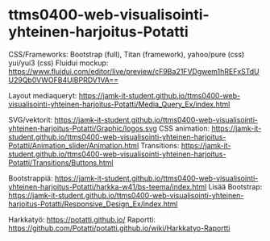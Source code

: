 # ttms0400-web-visualisointi-yhteinen-harjoitus-Potatti

CSS/Frameworks: Bootstrap (full), Titan (framework), yahoo/pure (css) yui/yui3 (css) 
Fluidui mockup: https://www.fluidui.com/editor/live/preview/cF9Ba21FVDgwem1hREFxSTdUU29Qb0VWOFB4UlBPRDV1VA==


Layout mediaqueryt: https://jamk-it-student.github.io/ttms0400-web-visualisointi-yhteinen-harjoitus-Potatti/Media_Query_Ex/index.html

SVG/vektorit: https://jamk-it-student.github.io/ttms0400-web-visualisointi-yhteinen-harjoitus-Potatti/Graphic/logos.svg
CSS animation: https://jamk-it-student.github.io/ttms0400-web-visualisointi-yhteinen-harjoitus-Potatti/Animation_slider/Animation.html
Transitions: https://jamk-it-student.github.io/ttms0400-web-visualisointi-yhteinen-harjoitus-Potatti/Transitions/Buttons.html

Bootstrappiä: https://jamk-it-student.github.io/ttms0400-web-visualisointi-yhteinen-harjoitus-Potatti/harkka-w41/bs-teema/index.html
Lisää Bootstrap: https://jamk-it-student.github.io/ttms0400-web-visualisointi-yhteinen-harjoitus-Potatti/Responsive_Design_Ex/index.html


Harkkatyö: https://potatti.github.io/
Raportti: https://github.com/Potatti/potatti.github.io/wiki/Harkkatyo-Raportti
